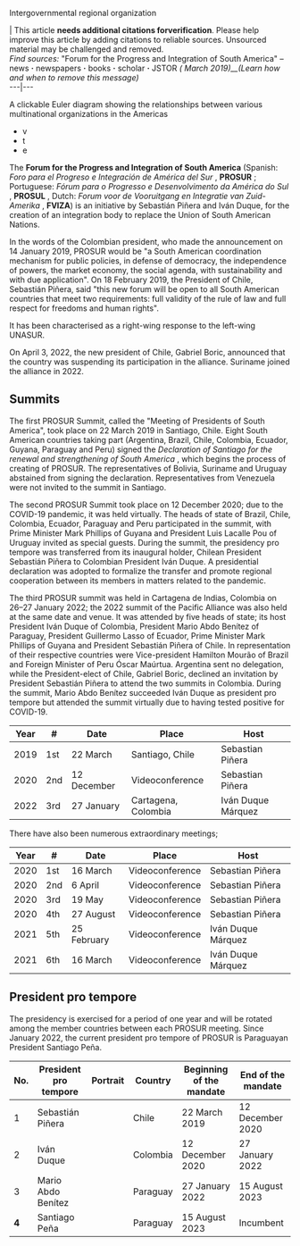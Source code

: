 Intergovernmental regional organization

| This article **needs additional citations forverification**. Please help
improve this article by adding citations to reliable sources. Unsourced
material may be challenged and removed.  
_Find sources:_ "Forum for the Progress and Integration of South America" –
news **·** newspapers **·** books **·** scholar **·** JSTOR _( March
2019)__(Learn how and when to remove this message)_  
---|---  
  
A clickable Euler diagram showing the relationships between various
multinational organizations in the Americas

  * v
  * t
  * e

The **Forum for the Progress and Integration of South America** (Spanish:
_Foro para el Progreso e Integración de América del Sur_ , **PROSUR** ;
Portuguese: _Fórum para o Progresso e Desenvolvimento da América do Sul_ ,
**PROSUL** , Dutch: _Forum voor de Vooruitgang en Integratie van Zuid-Amerika_
, **FVIZA**) is an initiative by Sebastián Piñera and Iván Duque, for the
creation of an integration body to replace the Union of South American
Nations.

In the words of the Colombian president, who made the announcement on 14
January 2019, PROSUR would be "a South American coordination mechanism for
public policies, in defense of democracy, the independence of powers, the
market economy, the social agenda, with sustainability and with due
application". On 18 February 2019, the President of Chile, Sebastián Piñera,
said "this new forum will be open to all South American countries that meet
two requirements: full validity of the rule of law and full respect for
freedoms and human rights".

It has been characterised as a right-wing response to the left-wing UNASUR.

On April 3, 2022, the new president of Chile, Gabriel Boric, announced that
the country was suspending its participation in the alliance. Suriname joined
the alliance in 2022.

## Summits

The first PROSUR Summit, called the "Meeting of Presidents of South America",
took place on 22 March 2019 in Santiago, Chile. Eight South American countries
taking part (Argentina, Brazil, Chile, Colombia, Ecuador, Guyana, Paraguay and
Peru) signed the _Declaration of Santiago for the renewal and strengthening of
South America_ , which begins the process of creating of PROSUR. The
representatives of Bolivia, Suriname and Uruguay abstained from signing the
declaration. Representatives from Venezuela were not invited to the summit in
Santiago.

The second PROSUR Summit took place on 12 December 2020; due to the COVID-19
pandemic, it was held virtually. The heads of state of Brazil, Chile,
Colombia, Ecuador, Paraguay and Peru participated in the summit, with Prime
Minister Mark Phillips of Guyana and President Luis Lacalle Pou of Uruguay
invited as special guests. During the summit, the presidency pro tempore was
transferred from its inaugural holder, Chilean President Sebastián Piñera to
Colombian President Iván Duque. A presidential declaration was adopted to
formalize the transfer and promote regional cooperation between its members in
matters related to the pandemic.

The third PROSUR summit was held in Cartagena de Indias, Colombia on 26–27
January 2022; the 2022 summit of the Pacific Alliance was also held at the
same date and venue. It was attended by five heads of state; its host
President Iván Duque of Colombia, President Mario Abdo Benítez of Paraguay,
President Guillermo Lasso of Ecuador, Prime Minister Mark Phillips of Guyana
and President Sebastián Piñera of Chile. In representation of their respective
countries were Vice-president Hamilton Mourão of Brazil and Foreign Minister
of Peru Óscar Maúrtua. Argentina sent no delegation, while the President-elect
of Chile, Gabriel Boric, declined an invitation by President Sebastián Piñera
to attend the two summits in Colombia. During the summit, Mario Abdo Benítez
succeeded Iván Duque as president pro tempore but attended the summit
virtually due to having tested positive for COVID-19.

Year  | #  | Date  | Place  | Host   
---|---|---|---|---  
2019  | 1st  | 22 March  | Santiago, Chile | Sebastian Piñera  
2020  | 2nd  | 12 December  | Videoconference | Sebastian Piñera  
2022  | 3rd  | 27 January  | Cartagena, Colombia | Iván Duque Márquez  
  
There have also been numerous extraordinary meetings;

Year  | #  | Date  | Place  | Host   
---|---|---|---|---  
2020  | 1st  | 16 March  | Videoconference | Sebastian Piñera  
2020  | 2nd  | 6 April  | Videoconference | Sebastian Piñera  
2020  | 3rd  | 19 May  | Videoconference | Sebastian Piñera  
2020  | 4th  | 27 August  | Videoconference | Sebastian Piñera  
2021  | 5th  | 25 February  | Videoconference | Iván Duque Márquez  
2021  | 6th  | 16 March  | Videoconference | Iván Duque Márquez  
  
## President pro tempore

The presidency is exercised for a period of one year and will be rotated among
the member countries between each PROSUR meeting. Since January 2022, the
current president pro tempore of PROSUR is Paraguayan President Santiago Peña.

No.  | President pro tempore  | Portrait  | Country  | Beginning of the mandate  | End of the mandate   
---|---|---|---|---|---  
1  | Sebastián Piñera |  |  Chile  | 22 March 2019  | 12 December 2020   
2  | Iván Duque |  |  Colombia  | 12 December 2020  | 27 January 2022   
3  | Mario Abdo Benítez |  |  Paraguay  | 27 January 2022  | 15 August 2023   
**4** | Santiago Peña |  |  Paraguay  | 15 August 2023  | Incumbent